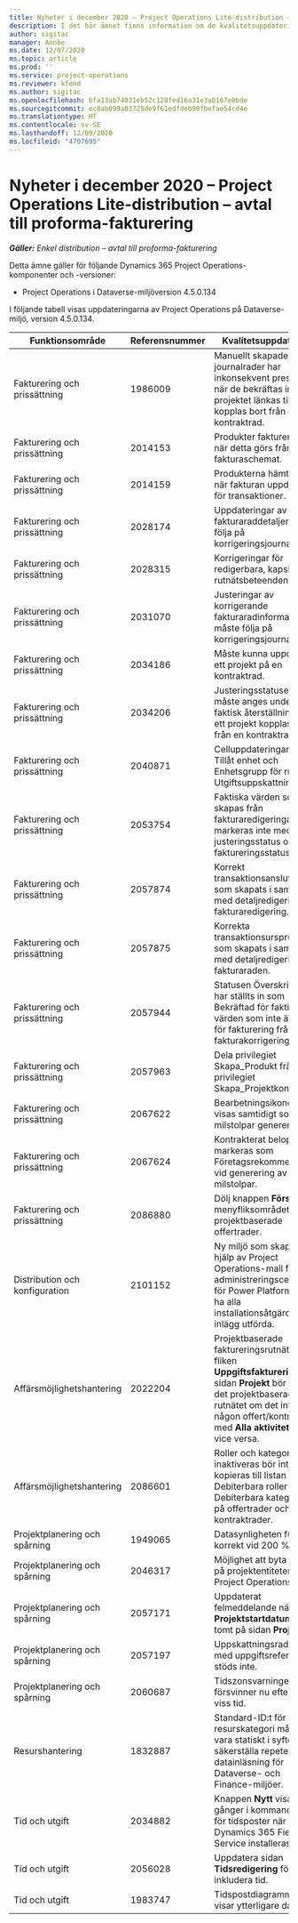 ```yaml
---
title: Nyheter i december 2020 – Project Operations Lite-distribution – avtal till proforma-fakturering
description: I det här ämnet finns information om de kvalitetsuppdateringar som är tillgängliga i utgåvan för december 2020 för Project Operations Lite-distribution - avtal till proforma-fakturering.
author: sigitac
manager: Annbe
ms.date: 12/07/2020
ms.topic: article
ms.prod: ''
ms.service: project-operations
ms.reviewer: kfend
ms.author: sigitac
ms.openlocfilehash: bfa13ab74031eb52c128fed16a31e3a8167e8bde
ms.sourcegitcommit: ec8ab099a03725de9f61edfdeb90fbefae54cd4e
ms.translationtype: HT
ms.contentlocale: sv-SE
ms.lasthandoff: 12/09/2020
ms.locfileid: "4707695"
---
```

# <a name="whats-new-december-2020---project-operations-lite-deployment---deal-to-proforma-invoicing"></a>Nyheter i december 2020 – Project Operations Lite-distribution – avtal till proforma-fakturering

_**Gäller:** Enkel distribution – avtal till proforma-fakturering_

Detta ämne gäller för följande Dynamics 365 Project Operations-komponenter och -versioner:

  - Project Operations i Dataverse-miljöversion 4.5.0.134 

I följande tabell visas uppdateringarna av Project Operations på Dataverse-miljö, version 4.5.0.134.

| **Funktionsområde** | **Referensnummer** | **Kvalitetsuppdatering** |
| --- | --- | --- |
| Fakturering och prissättning | 1986009 | Manuellt skapade journalrader har inkonsekvent prestanda när de bekräftas innan projektet länkas till eller kopplas bort från en kontraktrad. |
| Fakturering och prissättning | 2014153 | Produkter faktureras inte när detta görs från fakturaschemat. |
| Fakturering och prissättning | 2014159 | Produkterna hämtas inte när fakturan uppdateras för transaktioner. |
| Fakturering och prissättning | 2028174 | Uppdateringar av fakturaraddetaljer ska följa på korrigeringsjournallogik. |
| Fakturering och prissättning | 2028315 | Korrigeringar för redigerbara, kapslade rutnätsbeteenden. |
| Fakturering och prissättning | 2031070 | Justeringar av korrigerande fakturaradinformation måste följa på korrigeringsjournallogik. |
| Fakturering och prissättning | 2034186 | Måste kunna uppdatera ett projekt på en kontraktrad. |
| Fakturering och prissättning | 2034206 | Justeringsstatusen måste anges under faktisk återställning när ett projekt kopplas bort från en kontraktrad. |
| Fakturering och prissättning | 2040871 | Celluppdateringarna Tillåt enhet och Enhetsgrupp för rutnätet Utgiftsuppskattningar. |
| Fakturering och prissättning | 2053754 | Faktiska värden som skapas från fakturaredigeringar markeras inte med justeringsstatus och faktureringsstatus. |
| Fakturering och prissättning | 2057874 | Korrekt transaktionsanslutning som skapats i samband med detaljredigering av fakturaredigering. |
| Fakturering och prissättning | 2057875 | Korrekta transaktionsursprung som skapats i samband med detaljredigering av fakturaraden. |
| Fakturering och prissättning | 2057944 | Statusen Överskrid inte har ställts in som Bekräftad för faktiska värden som inte är redo för fakturering från en fakturakorrigering. |
| Fakturering och prissättning | 2057963 | Dela privilegiet Skapa\_Produkt från privilegiet Skapa\_Projektkontrakt. |
| Fakturering och prissättning | 2067622 | Bearbetningsikonen ska visas samtidigt som milstolpar genereras. |
| Fakturering och prissättning | 2067624 | Kontrakterat belopp ska markeras som Företagsrekommendation vid generering av milstolpar. |
| Fakturering och prissättning | 2086880 | Dölj knappen **Förslag** i menyfliksområdet för projektbaserade offertrader. |
| Distribution och konfiguration | 2101152 | Ny miljö som skapas med hjälp av Project Operations-mall från administreringscentret för Power Platform måste ha alla installationsåtgärder för inlägg utförda. |
|   Affärsmöjlighetshantering | 2022204 | Projektbaserade faktureringsrutnät på fliken **Uppgiftsfakturering** på sidan **Projekt** bör dölja det projektbaserade rutnätet om det inte finns någon offert/kontraktrad med **Alla aktiviteter** och vice versa. |
|   Affärsmöjlighetshantering | 2086601 | Roller och kategorier som inaktiveras bör inte kopieras till listan för Debiterbara roller och Debiterbara kategorier på offertrader och kontraktrader. |
| Projektplanering och spårning | 1949065 | Datasynligheten fungerar korrekt vid 200 % zoom |
| Projektplanering och spårning | 2046317 | Möjlighet att byta namn på projektentiteten i Project Operations |
| Projektplanering och spårning | 2057171 | Uppdaterat felmeddelande när fältet **Projektstartdatum** är tomt på sidan **Projekt**. |
| Projektplanering och spårning | 2057197 | Uppskattningsradtext med uppgiftsreferens stöds inte. |
| Projektplanering och spårning | 2060687 | Tidszonsvarningen försvinner nu efter en viss tid. |
| Resurshantering | 1832887 | Standard-ID:t för resurskategori måste vara statiskt i syfte att säkerställa repeterbara datainläsning för Dataverse- och Finance-miljöer. |
| Tid och utgift | 2034882 | Knappen **Nytt** visas två gånger i kommandofältet för tidsposter när Dynamics 365 Field Service installeras. |
| Tid och utgift | 2056028 | Uppdatera sidan **Tidsredigering** för att inkludera tid. |
| Tid och utgift | 1983747 | Tidspostdiagrammet visar ytterligare data. |
